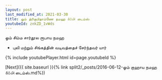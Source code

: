 ```yaml
---
layout: post
last_modified_at: 2021-03-30
title: ஓம் த்ரிகுபிதாம்ணே நமஹ ௧௦௮ டைம்ஸ்
youtubeId: znkZD_1vWds
---
```

 
 
 ஓம் சிம்ம சார்தூல ரூபாய நமஹ  
 
 -  புலி மற்றும் சிங்கத்தின் வடிவத்தைச் சேர்ந்தவர் யார் 
 
  
 
  
 
 
 
 
 
 


{% include youtubePlayer.html id=page.youtubeId %}
 
[Next]({{ site.baseurl }}{% link  split2/_posts/2016-06-12-ஓம் குஹாய நமஹ ௧௦௮ டைம்ஸ்.md%})
 
